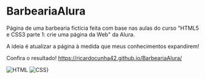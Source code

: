 # BarbeariaAlura

Página de uma barbearia fictícia feita com base nas aulas do curso "HTML5 e CSS3 parte 1: crie uma página da Web" da Alura. 

A ideia é atualizar a página à medida que meus conhecimentos expandirem!

Confira o resultado! https://ricardocunha42.github.io/BarbeariaAlura/

![HTML](https://img.shields.io/badge/HTML5-E34F26?style=for-the-badge&logo=html5&logoColor=white)
![CSS}](https://img.shields.io/badge/CSS3-1572B6?style=for-the-badge&logo=css3&logoColor=white)

